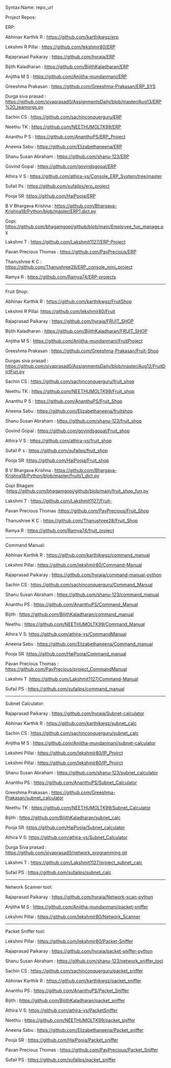 Syntax:Name: repo_url

Project Repos:

ERP:

Abhinav Karthik R : https://github.com/karthikwgz/erp

Lekshmi R Pillai : https://github.com/lekshmir80/ERP

Rajaprasad Paikaray : https://github.com/hyraja/ERP

Bijith Kaladharan : https://github.com/BijithKaladharan/ERP

Anjitha M S : https://github.com/Anjitha-mundanmani/ERP

Greeshma Prakasan : https://github.com/Greeshma-Prakasan/ERP_SYS

Durga siva prasad : https://github.com/sivaprasad0/AssignmentsDaily/blob/master/Aug13/ERP%20_teamorgs.py

Sachin CS : https://github.com/sachinconquerguru/ERP

Neethu TK : https://github.com/NEETHUMOLTK99/ERP

Ananthu P S : https://github.com/AnanthuPS/ERP_Project

Aneena Sabu : https://github.com/Elizabethaneena/ERP

Shanu Susan Abraham : https://github.com/shanu-123/ERP

Govind Gopal : https://github.com/govindsgopal/ERP

Athira V S : https://github.com/athira-vs/Console_ERP_System/tree/master

Sufail Ps : https://github.com/sufailps/erp_project

Pooja SR :https://github.com/HaiPooja/ERP

B V Bhargava Krishna : https://github.com/Bhargava-Krishna18/Python/blob/master/ERP1.dict.py

Gopi: https://github.com/bhagamgopi/github/blob/main/Employee_fun_manage.py

Lakshmi T : https://github.com/Lakshmit1127/ERP-Project

Pavan Precious Thomas : https://github.com/PavPrecious/ERP

Thanushree K C : https://github.com/Thanushree28/ERP_console_mini_project


Ramya R : https://github.com/Ramya74/ERP-projects


_________________________________________________________________________________________


Fruit Shop:

Abhinav Karthik R : https://github.com/karthikwgz/FruitShop

Lekshmi R Pillai: https://github.com/lekshmir80/Fruit

Rajaprasad Paikaray : https://github.com/hyraja/FRUIT_SHOP

Bijith Kaladharan : https://github.com/BijithKaladharan/FRUIT_SHOP

Anjitha M S : https://github.com/Anjitha-mundanmani/FruitProject

Greeshma Prakasan : https://github.com/Greeshma-Prakasan/Fruit-Shop

Durgas siva prasad : https://github.com/sivaprasad0/AssignmentsDaily/blob/master/Aug12/FruitDictFun.py

Sachin CS : https://github.com/sachinconquerguru/fruit_shop

Neethu TK : https://github.com/NEETHUMOLTK99/Fruit_shop

Ananthu P S : https://github.com/AnanthuPS/Fruit_Shop

Aneena Sabu : https://github.com/Elizabethaneena/fruitshop

Shanu Susan Abraham : https://github.com/shanu-123/fruit_shop

Govind Gopal : https://github.com/govindsgopal/Fruit_shop

Athira V S : https://github.com/athira-vs/fruit_shop

Sufail P s : https://github.com/sufailps/fruit_shop

Pooja SR :https://github.com/HaiPooja/Fruit_shop

B V Bhargava Krishna : https://github.com/Bhargava-Krishna18/Python/blob/master/fruits1_dict.py

Gopi Bhagam :https://github.com/bhagamgopi/github/blob/main/fruit_shop_fun.py

Lakshmi T : https://github.com/Lakshmit1127/Fruit-

Pavan Precious Thomas :https://github.com/PavPrecious/Fruit_Shop

Thanushree K C : https://github.com/Thanushree28/Fruit_Shop


Ramya R : https://github.com/Ramya74/fruit_project



_____________________________________________________________________________________________________________________

Command Manual:

Abhinav Karthik R : https://github.com/karthikwgz/command_manual

Lekshmi Pillai : https://github.com/lekshmir80/Command-Manual


Rajaprasad Paikaray : https://github.com/hyraja/command-manual-python

Sachin CS : https://github.com/sachinconquerguru/Command_Manual

Shanu Susan Abraham : https://github.com/shanu-123/command_manual

Ananthu PS : https://github.com/AnanthuPS/Command_Manual

Bijith : https://github.com/BijithKaladharan/command_manual

Neethu : https://github.com/NEETHUMOLTK99/Command_Manual

Athira V S: https://github.com/athira-vs/CommandManual

Aneena Sabu : https://github.com/Elizabethaneena/Command_manual

Pooja SR :https://github.com/HaiPooja/Command_manual

Pavan Precious Thomas : https://github.com/PavPrecious/project_CommandManual

Lakshmi T :https://github.com/Lakshmit1127/Command-Manual

Sufail PS : https://github.com/sufailps/command_manual
__________________________________________________________________________________________________________________

Subnet Calculator:
 
Rajaprasad Paikaray : https://github.com/hyraja/Subnet-calculator

Abhinav Karthik R : https://github.com/karthikwgz/subnet_calc

Sachin CS : https://github.com/sachinconquerguru/subnet_calc

Anjitha M S : https://github.com/Anjitha-mundanmani/subnet-calculator

Lekshmi Pillai : https://github.com/lekshmir80/IP_Projrct

Lekshmi Pillai : https://github.com/lekshmir80/IP_Projrct

Shanu Susan Abraham : https://github.com/shanu-123/subnet_calculator


Ananthu PS : https://github.com/AnanthuPS/Subnet_Calculator


Greeshma Prakasan : https://github.com/Greeshma-Prakasan/subnet_calculator

Neethu TK : https://github.com/NEETHUMOLTK99/Subnet_Calculator

Bijith : https://github.com/BijithKaladharan/subnet_calc


Pooja SR :https://github.com/HaiPooja/Subnet_calculator

Athira V S: https://github.com/athira-vs/Subnet_Calculator

Durga Siva prasad : https://github.com/sivaprasad0/network_programming.git

Lakshmi T : https://github.com/Lakshmit1127/project_subnet_calc

Sufail PS : https://github.com/sufailps/subnet_calc





________________________________________________________________________________________________________________________



Network Scanner tool: 

Rajaprasad Paikaray : https://github.com/hyraja/Network-scan-python

Anjitha M S : https://github.com/Anjitha-mundanmani/packet-sniffer

Lekshmi Pillai : https://github.com/lekshmir80/Network_Scanner

______________________________________________________________________________________________________________________


Packet Sniffer tool:


Lekshmi Pillai : https://github.com/lekshmir80/Packet-Sniffer

Rajaprasad Paikaray : https://github.com/hyraja/packet-sniffer-python

Shanu Susan Abraham : https://github.com/shanu-123/network_sniffer_tool

Sachin CS : https://github.com/sachinconquerguru/packet_sniffer

Abhinav Karthik R : https://github.com/karthikwgz/packet_sniffer

Ananthu PS : https://github.com/AnanthuPS/Packet_Sniffer

Bijith : https://github.com/BijithKaladharan/packet_sniffer

Athira V S: https://github.com/athira-vs/PacketSniffer

Neethu : https://github.com/NEETHUMOLTK99/packet_sniffer

Aneena Sabu : https://github.com/Elizabethaneena/Packet_sniffer


Pooja SR : https://github.com/HaiPooja/Packet_sniffer

Pavan Precious Thomas : https://github.com/PavPrecious/Packet_Sniffer

Sufail PS : https://github.com/sufailps/packet_sniffer


